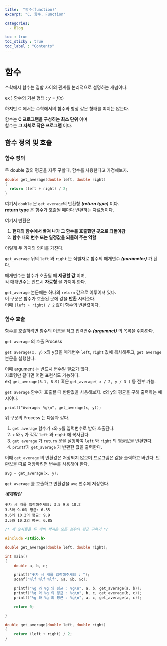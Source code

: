 ```yaml
---
title:  "함수(function)"
excerpt: "C, 함수, Function"

categories:
  - Blog

toc : true
toc_sticky : true
toc_label : "Contents"
---
```


# 함수

수학에서 함수는 집합 사이의 관계를 논리적으로 설명하는 개념이다.

 ex ) 함수의 기본 형태 : $y = f(x)$

하지만 C 에서는 수학에서의 함수와 항상 같은 형태를 띠지는 않는다. 

함수는 **C 프로그램을 구성하는 최소 단위** 이며  
함수는 **그 자체로 작은 프로그램** 이다.

## 함수 정의 및 호출

### 함수 정의

두 double 값의 평균을 자주 구할때, 함수를 사용한다고 가정해보자.

```c
double get_average(double left, double right)
{
  return (left + right) / 2;
}
```

여기서 `double` 은 `get_average`의 반환형 _**(return type)**_ 이다.  
**return type** 은 함수가 호출될 때마다 반환하는 자료형이다.  

여기서 반환은   

1. **현재의 함수에서 빠져 나가 그 함수를 호출했던 곳으로 되돌아감**
2. **함수 내의 변수 또는 일정값을 되돌려 주는 역할**  

이렇게 두 가지의 의미를 가진다.  

`get_average` 뒤의 `left` 와 `right` 는 식별자로 함수의 매개변수 _**(parameter)**_ 가 된다.

매개변수는 함수가 호출될 때 **제공할 값** 이며,  
각 매개변수는 반드시 **자료형** 을 가져야 한다.  

`get_average` 본문에는 하나의 `return` 값으로 이루어져 있다.  
이 구문은 함수가 호출된 곳에 값을 **반환** 시켜준다.  
이때 `(left + right) / 2` 값이 함수의 반환값이다.

### 함수 호출

함수를 호출하려면 함수의 이름을 적고 입력변수 _**(argumnet)**_ 의 목록을 줘야한다.  

`get average` 의 호출 Process   

`get average(x, y)` x와 y값을 매개변수 `left`,  `right` 값에 복사해주고, `get average` 본문을 실행한다.  

이때 argument 는 반드시 변수일 필요가 없다.  
자료형만 같다면 어떤 표현식도 가능하다.  
ex) `get_average(5.1, 8.9)` 혹은 `get_average( x / 2, y / 3 )` 등 전부 가능.  

`get average` 함수가 호출될 때 반환값을 사용해보자. x와 y의 평균을 구해 출력하는 예시이다.  

`printf("Average: %g\n", get_average(x, y));`  

위 구문의 Process 는 다음과 같다.  

1. `get average` 함수가 `x`와 `y`를 입력변수로 받아 호출된다.  
2. `x` 와 `y` 가 각각 `left` 와 `right` 에 복사된다.
3. `get average` 가 `return` 문을 실행하여 `left` 와 `right` 의 평균값을 반환한다.
4. `printf`가  `get_average` 가 반환한 값을 출력한다.

이때 `get_average` 의 반환값은 저장되지 않으며 프로그램은 값을 출력하고 버린다. 반환값을 따로 저장하려면 변수를 사용해야 한다.  

```c
avg = get_average(x, y);
```

`get average` 를 호출하고 반환값을 `avg` 변수에 저장한다.  
  

_**예제확인**_  

```
숫자 세 개를 입력해주세요: 3.5 9.6 10.2
3.5와 9.6의 평균: 6.55
9.6와 10.2의 평균: 9.9
3.5와 10.2의 평균: 6.85
```

```c
/* 세 숫자들을 두 개씩 짝지은 모든 경우의 평균 구하기 */

#include <stdio.h>

double get_average(double left, double right);

int main()
{
    double a, b, c;

    printf("숫자 세 개를 입력해주세요 : ");
    scanf("%lf %lf %lf", &a, &b, &c);

    printf("%g 와 %g 의 평균 : %g\n", a, b, get_average(a, b));
    printf("%g 와 %g 의 평균 : %g\n", b, c, get_average(b, c));
    printf("%g 와 %g 의 평균 : %g\n", a, c, get_average(a, c));

    return 0;

}

double get_average(double left, double right)
{
    return (left + right) / 2;
}
```